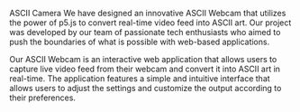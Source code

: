 ASCII Camera
We have designed an innovative ASCII Webcam that utilizes the power of p5.js to convert real-time video feed into ASCII art. Our project was developed by our team of passionate tech enthusiasts who aimed to push the boundaries of what is possible with web-based applications.

Our ASCII Webcam is an interactive web application that allows users to capture live video feed from their webcam and convert it into ASCII art in real-time. The application features a simple and intuitive interface that allows users to adjust the settings and customize the output according to their preferences.
